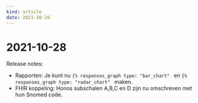 ```yaml
---
kind: article
date: 2021-10-28
---
```


# 2021-10-28

Release notes:

* Rapporten: Je kunt nu `{% responses_graph type: "bar_chart" ` en `{% responses_graph type: "radar_chart" ` maken.
* FHIR koppeling: Honos subschalen A,B,C en D zijn nu omschreven met hun Snomed code.
